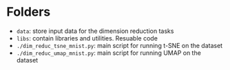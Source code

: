 # Folders
- ```data```: store input data for the dimension reduction tasks
- ```libs```: contain libraries and utilities. Resuable code
- ```./dim_reduc_tsne_mnist.py```: main script for running t-SNE on the dataset
- ```./dim_reduc_umap_mnist.py```: main script for running UMAP on the dataset